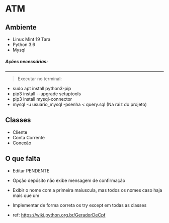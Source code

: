 # ATM

## Ambiente
- Linux Mint 19 Tara
- Python 3.6
- Mysql

##### Ações necessárias:
---
> Executar no terminal:
* sudo apt install python3-pip 
* pip3 install --upgrade setuptools
* pip3 install mysql-connector 
* mysql -u usuario_mysql -psenha < query.sql (Na raiz do projeto)

## Classes 
- Cliente
- Conta Corrente
- Conexão

## O que falta 

- Editar PENDENTE
- Opção depósito não exibe mensagem de confirmação
- Exibir o nome com a primeira maiuscula, mas todos os nomes caso haja mais que um
- Implementar de forma correta os try except em todas as classes

- ref: https://wiki.python.org.br/GeradorDeCpf